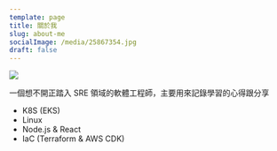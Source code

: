```yaml
---
template: page
title: 關於我
slug: about-me
socialImage: /media/25867354.jpg
draft: false
---
```

![](/media/25867354.jpg)

一個想不開正踏入 ﻿SRE 領域的軟體工程師，主要用來記錄學習的心得跟分享

- K8S (EKS)
- Linux
- Node.js & React
- IaC (Terraform & AWS CDK)
